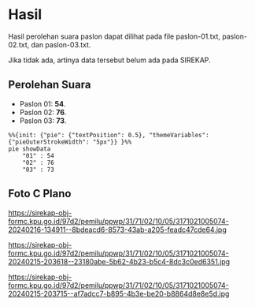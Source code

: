 # Hasil

Hasil perolehan suara paslon dapat dilihat pada file paslon-01.txt, paslon-02.txt, dan paslon-03.txt.

Jika tidak ada, artinya data tersebut belum ada pada SIREKAP.

## Perolehan Suara

 * Paslon 01: **54**.
 * Paslon 02: **76**.
 * Paslon 03: **73**.

```mermaid
%%{init: {"pie": {"textPosition": 0.5}, "themeVariables": {"pieOuterStrokeWidth": "5px"}} }%%
pie showData
    "01" : 54
    "02" : 76
    "03" : 73
```
## Foto C Plano

https://sirekap-obj-formc.kpu.go.id/97d2/pemilu/ppwp/31/71/02/10/05/3171021005074-20240216-134911--8bdeacd6-8573-43ab-a205-feadc47cde64.jpg

https://sirekap-obj-formc.kpu.go.id/97d2/pemilu/ppwp/31/71/02/10/05/3171021005074-20240215-203618--23180abe-5b62-4b23-b5c4-8dc3c0ed6351.jpg

https://sirekap-obj-formc.kpu.go.id/97d2/pemilu/ppwp/31/71/02/10/05/3171021005074-20240215-203715--af7adcc7-b895-4b3e-be20-b8864d8e8e5d.jpg
